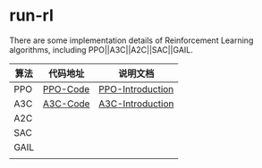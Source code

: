 # run-rl
There are some implementation details of Reinforcement Learning algorithms, including PPO||A3C||A2C||SAC||GAIL.



| 算法 | 代码地址                                    | 说明文档                                                     |
| ---- | ------------------------------------------- | ------------------------------------------------------------ |
| PPO  | [PPO-Code](https://github.com/Evan-wyl/PPO) | [PPO-Introduction](https://www.yuque.com/u2274123/xrrca1/huvxggkboeso7sr5) |
| A3C  | [A3C-Code](https://github.com/Evan-wyl/A3C) | [A3C-Introduction](https://www.yuque.com/u2274123/xrrca1/qc8msvou8q3meyx5) |
| A2C  |                                             |                                                              |
| SAC  |                                             |                                                              |
| GAIL |                                             |                                                              |
|      |                                             |                                                              |

